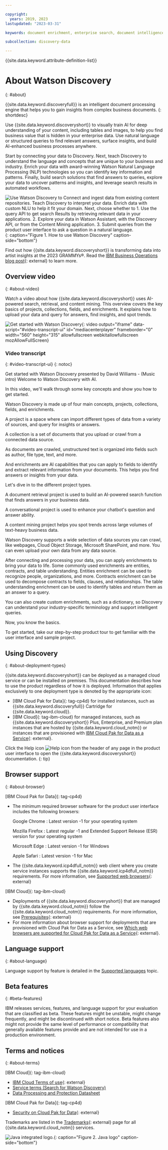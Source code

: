 ```yaml
---

copyright:
  years: 2019, 2023
lastupdated: "2023-03-31"

keywords: document enrichment, enterprise search, document intelligence, language intelligence

subcollection: discovery-data

---
```


{{site.data.keyword.attribute-definition-list}}

# About Watson Discovery
{: #about}

{{site.data.keyword.discoveryfull}} is an intelligent document processing engine that helps you to gain insights from complex business documents.
{: shortdesc}

Use {{site.data.keyword.discoveryshort}} to visually train AI for deep understanding of your content, including tables and images, to help you find business value that is hidden in your enterprise data. Use natural language or structured queries to find relevant answers, surface insights, and build AI-enhanced business processes anywhere.

Start by connecting your data to Discovery. Next, teach Discovery to understand the language and concepts that are unique to your business and industry. Enrich your data with award-winning Watson Natural Language Processing (NLP) technologies so you can identify key information and patterns. Finally, build search solutions that find answers to queries, explore your data to uncover patterns and insights, and leverage search results in automated workflows.

![Use Watson Discovery to Connect and ingest data from existing content repositories. Teach Discovery to interpret your data. Enrich data with custom NLU to help it fit your domain. Next, choose whether to 1. Use the query API to get search Results by retrieving relevant data in your applications. 2. Explore your data in Watson Assistant, with the Discovery API, or from the Content Mining application. 3. Submit queries from the product user interface to ask a question in a natural language.](images/aboutdiscovery.png){: caption="Figure 1. How to use Watson Discovery" caption-side="bottom"}

Find out how {{site.data.keyword.discoveryshort}} is transforming data into artist insights at the 2023 GRAMMYs&reg;. Read the [IBM Business Operations blog post](https://www.ibm.com/blogs/internet-of-things/watson-discovery-grammys){: external} to learn more.

## Overview video
{: #about-video}

Watch a video about how {{site.data.keyword.discoveryshort}} uses AI-powered search, retrieval, and content mining. This overview covers the key basics of projects, collections, fields, and enrichments. It explains how to upload your data and query for answers, find insights, and spot trends.

![Get started with Watson Discovery](https://www.kaltura.com/p/1773841/sp/177384100/embedIframeJs/uiconf_id/27941801/partner_id/1773841?iframeembed=true&entry_id=1_7l5wsvfs){: video output="iframe" data-script="#video-transcript-ui" id="mediacenterplayer" frameborder="0" width="560" height="315" allowfullscreen webkitallowfullscreen mozAllowFullScreen}

### Video transcript
{: #video-transcript-ui}
{: notoc}

Get started with Watson Discovery presented by David Williams - (Music intro) Welcome to Watson Discovery with AI.

In this video, we'll walk through some key concepts and show you how to get started. 

Watson Discovery is made up of four main concepts, projects, collections, fields, and enrichments.

A project is a space where can import different types of data from a variety of sources, and query for insights or answers.

A collection is a set of documents that you upload or crawl from a connected data source. 

As documents are crawled, unstructured text is organized into fields such as author, file type, text, and more.

And enrichments are AI capabilities that you can apply to fields to identify and extract relevant information from your documents. This helps you find answers or insights from your data.

Let's dive in to the different project types.

A document retrieval project is used to build an AI-powered search function that finds answers in your business data.

A conversational project is used to enhance your chatbot's question and answer ability.

A content mining project helps you spot trends across large volumes of text-heavy business data.

Watson Discovery supports a wide selection of data sources you can crawl, like webpages, Cloud Object Storage, Microsoft SharePoint, and more. You can even upload your own data from any data source. 

After connecting and processing your data, you can apply enrichments to bring your data to life. Some commonly used enrichments are entities, contracts, and table understanding. Entities enrichment can be used to recognize people, organizations, and more. Contracts enrichment can be used to decompose contracts to fields, clauses, and relationships. The table understanding enrichment can be used to identify tables and return them as an answer to a query.

You can also create custom enrichments, such as a dictionary, so Discovery can understand your industry-specific terminology and support intelligent queries.

Now, you know the basics.

To get started, take our step-by-step product tour to get familiar with the user interface and sample project.

## Using Discovery
{: #about-deployment-types}

{{site.data.keyword.discoveryshort}} can be deployed as a managed cloud service or can be installed on premises. This documentation describes how to use the product regardless of how it is deployed. Information that applies exclusively to one deployment type is denoted by the appropriate icon:

- [IBM Cloud Pak for Data]{: tag-cp4d} for installed instances, such as {{site.data.keyword.discoveryfull}} Cartridge for {{site.data.keyword.cloud}}.
- [IBM Cloud]{: tag-ibm-cloud} for managed instances, such as {{site.data.keyword.discoveryshort}} Plus, Enterprise, and Premium plan instances that are hosted by {{site.data.keyword.cloud_notm}} or instances that are provisioned with [IBM Cloud Pak for Data as a Service](https://dataplatform.cloud.ibm.com/docs/content/wsj/landings/watsondisc.html){: external}.

Click the Help icon ![Help icon](images/help.svg) from the header of any page in the product user interface to open the {{site.data.keyword.discoveryshort}} documentation.
{: tip}

## Browser support
{: #about-browser}

[IBM Cloud Pak for Data]{: tag-cp4d}

-   The minimum required browser software for the product user interface includes the following browsers:

    Google Chrome
    :    Latest version -1 for your operating system

    Mozilla Firefox
    :    Latest regular -1 and Extended Support Release (ESR) version for your operating system

    Microsoft Edge
    :    Latest version -1 for Windows

    Apple Safari
    :    Latest version -1 for Mac

-   The {{site.data.keyword.icp4dfull_notm}} web client where you create service instances supports the {{site.data.keyword.icp4dfull_notm}} requirements. For more information, see [Supported web browsers](https://www.ibm.com/docs/en/cloud-paks/cp-data/4.6.x?topic=requirements-software#software-reqs__web){: external}

[IBM Cloud]{: tag-ibm-cloud}

-   Deployments of {{site.data.keyword.discoveryshort}} that are managed by {{site.data.keyword.cloud_notm}} follow the {{site.data.keyword.cloud_notm}} requirements. For more information, see [Prerequisites](https://cloud.ibm.com/docs/overview?topic=overview-prereqs-platform){: external}
-   For more information about browser support for deployments that are provisioned with Cloud Pak for Data as a Service, see [Which web browsers are supported for Cloud Pak for Data as a Service](https://dataplatform.cloud.ibm.com/docs/content/wsj/getting-started/browser-support.html){: external}. 

## Language support
{: #about-language}

Language support by feature is detailed in the [Supported languages](/docs/discovery-data?topic=discovery-data-language-support) topic.

## Beta features
{: #beta-features}

IBM releases services, features, and language support for your evaluation that are classified as beta. These features might be unstable, might change frequently, and might be discontinued with short notice. Beta features also might not provide the same level of performance or compatibility that generally available features provide and are not intended for use in a production environment.

## Terms and notices
{: #about-terms}

[IBM Cloud]{: tag-ibm-cloud} 

-   [IBM Cloud Terms of use](https://cloud.ibm.com/docs/overview/terms-of-use?topic=overview-terms){: external}
-   [Service terms (Search for Watson Discovery)](https://www-03.ibm.com/software/sla/sladb.nsf/sla/saas?OpenDocument)
-   [Data Processing and Protection Datasheet](https://www.ibm.com/software/reports/compatibility/clarity-reports/report/html/softwareReqsForProduct?deliverableId=A1417A507E8211E6BA51E79BE9476040)

[IBM Cloud Pak for Data]{: tag-cp4d} 

-   [Security on Cloud Pak for Data](https://www.ibm.com/docs/SSQNUZ_4.6.x/cpd/plan/security.html){: external}

Trademarks are listed in the [Trademarks](/docs/overview?topic=overview-notices#trademarks){: external} page for all {{site.data.keyword.cloud_notm}} services.

![Java integrated logo.](images/Java_Compatible.png){: caption="Figure 2. Java logo" caption-side="bottom"}
